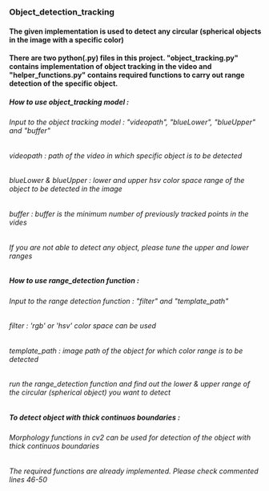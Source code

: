 ### Object_detection_tracking
  
  #### The given implementation is used to detect any circular (spherical objects in the image with a specific color)
  #### There are two python(.py) files in this project. "object_tracking.py" contains implementation of object tracking in the video and "helper_functions.py" contains required         functions to carry out range detection of the specific object.
  ##### How to use object_tracking model : 
   ###### Input to the object tracking model : "videopath", "blueLower", "blueUpper" and "buffer"
   ###### videopath : path of the video in which specific object is to be detected
   ###### blueLower & blueUpper : lower and upper hsv color space range of the object to be detected in the image
   ###### buffer : buffer is the minimum number of previously tracked points in the vides
   ###### If you are not able to detect any object, please tune the upper and lower ranges
  ##### How to use range_detection function : 
   ###### Input to the range detection function : "filter" and "template_path"
   ###### filter : 'rgb' or 'hsv' color space can be used
   ###### template_path : image path of the object for which color range is to be detected
   ###### run the range_detection function and find out the lower & upper range of the circular (spherical object) you want to detect
  ##### To detect object with thick continuos boundaries : 
   ###### Morphology functions in cv2 can be used for detection of the object with thick continuos boundaries
   ###### The required functions are already implemented. Please check commented lines 46-50
